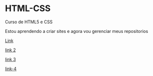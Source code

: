 # HTML-CSS
 Curso de HTML5 e CSS

 Estou aprendendo a criar sites e agora vou gerenciar meus repositorios

<a href="Exercicios/EX 027/mq002/index.html">Link</a>

<a href="Exercicios/EX 027/mq005/index.html">link 2 </a>

<a href="Projetos/menuburguer.html">link 3</a>

<a href="Projetos/loginprop/index.html"> link-4 </a>